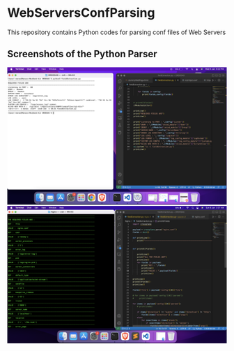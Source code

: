 # WebServersConfParsing
This repository contains Python codes for parsing conf files of Web Servers

## Screenshots of the Python Parser

<img src = "Demo/Screenshot 2023-01-04 at 6.22.32 PM.png">
<img src = "Demo/Screenshot 2023-01-08 at 3.37.03 AM.png">
